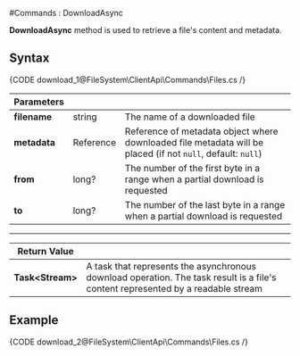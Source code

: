 ﻿#Commands : DownloadAsync

**DownloadAsync** method is used to retrieve a file's content and metadata.

## Syntax

{CODE download_1@FileSystem\ClientApi\Commands\Files.cs /}

| Parameters | | |
| ------------- | ------------- | ----- |
| **filename** | string | The name of a downloaded file |
| **metadata** | Reference<RavenJObject> | Reference of metadata object where downloaded file metadata will be placed (if not `null`, default: `null`)  |
| **from** | long? | The number of the first byte in a range when a partial download is requested |
| **to** | long? | The number of the last byte in a range when a partial download is requested|

<hr />

| Return Value | |
| ------------- | ------------- |
| **Task&lt;Stream&gt;** | A task that represents the asynchronous download operation. The task result is a file's content represented by a readable stream |

## Example

{CODE download_2@FileSystem\ClientApi\Commands\Files.cs /}